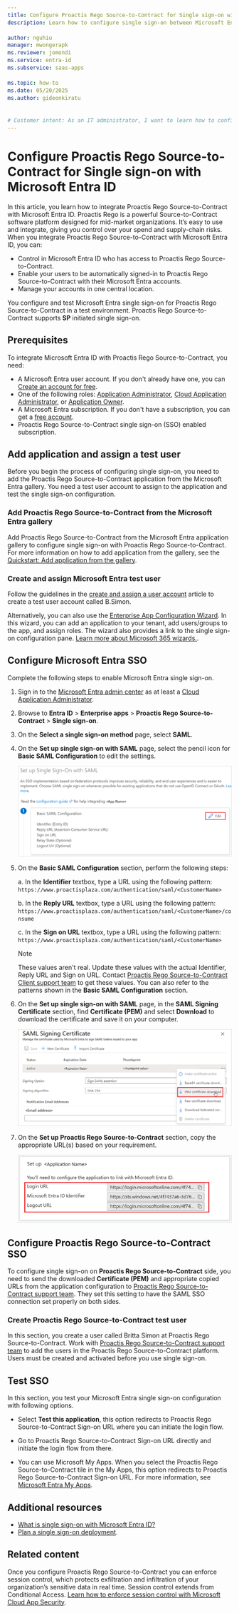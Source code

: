 ```yaml
---
title: Configure Proactis Rego Source-to-Contract for Single sign-on with Microsoft Entra ID
description: Learn how to configure single sign-on between Microsoft Entra ID and Proactis Rego Source-to-Contract.

author: nguhiu
manager: mwongerapk
ms.reviewer: jomondi
ms.service: entra-id
ms.subservice: saas-apps

ms.topic: how-to
ms.date: 05/20/2025
ms.author: gideonkiratu


# Customer intent: As an IT administrator, I want to learn how to configure single sign-on between Microsoft Entra ID and Proactis Rego Source-to-Contract so that I can control who has access to Proactis Rego Source-to-Contract, enable automatic sign-in with Microsoft Entra accounts, and manage my accounts in one central location.
---
```


# Configure Proactis Rego Source-to-Contract for Single sign-on with Microsoft Entra ID

In this article, you learn how to integrate Proactis Rego Source-to-Contract with Microsoft Entra ID. Proactis Rego is a powerful Source-to-Contract software platform designed for mid-market organizations. It’s easy to use and integrate, giving you control over your spend and supply-chain risks. When you integrate Proactis Rego Source-to-Contract with Microsoft Entra ID, you can:

* Control in Microsoft Entra ID who has access to Proactis Rego Source-to-Contract.
* Enable your users to be automatically signed-in to Proactis Rego Source-to-Contract with their Microsoft Entra accounts.
* Manage your accounts in one central location.

You configure and test Microsoft Entra single sign-on for Proactis Rego Source-to-Contract in a test environment. Proactis Rego Source-to-Contract supports **SP** initiated single sign-on.

## Prerequisites

To integrate Microsoft Entra ID with Proactis Rego Source-to-Contract, you need:

* A Microsoft Entra user account. If you don't already have one, you can [Create an account for free](https://azure.microsoft.com/pricing/purchase-options/azure-account?cid=msft_learn).
* One of the following roles: [Application Administrator](/entra/identity/role-based-access-control/permissions-reference#application-administrator), [Cloud Application Administrator](/entra/identity/role-based-access-control/permissions-reference#cloud-application-administrator), or [Application Owner](/entra/fundamentals/users-default-permissions#owned-enterprise-applications).
* A Microsoft Entra subscription. If you don't have a subscription, you can get a [free account](https://azure.microsoft.com/pricing/purchase-options/azure-account?cid=msft_learn).
* Proactis Rego Source-to-Contract single sign-on (SSO) enabled subscription.

## Add application and assign a test user

Before you begin the process of configuring single sign-on, you need to add the Proactis Rego Source-to-Contract application from the Microsoft Entra gallery. You need a test user account to assign to the application and test the single sign-on configuration.

<a name='add-proactis-rego-source-to-contract-from-the-azure-ad-gallery'></a>

### Add Proactis Rego Source-to-Contract from the Microsoft Entra gallery

Add Proactis Rego Source-to-Contract from the Microsoft Entra application gallery to configure single sign-on with Proactis Rego Source-to-Contract. For more information on how to add application from the gallery, see the [Quickstart: Add application from the gallery](~/identity/enterprise-apps/add-application-portal.md).

<a name='create-and-assign-azure-ad-test-user'></a>

### Create and assign Microsoft Entra test user

Follow the guidelines in the [create and assign a user account](~/identity/enterprise-apps/add-application-portal-assign-users.md) article to create a test user account called B.Simon.

Alternatively, you can also use the [Enterprise App Configuration Wizard](https://portal.office.com/AdminPortal/home?Q=Docs#/azureadappintegration). In this wizard, you can add an application to your tenant, add users/groups to the app, and assign roles. The wizard also provides a link to the single sign-on configuration pane. [Learn more about Microsoft 365 wizards.](/microsoft-365/admin/misc/azure-ad-setup-guides). 

<a name='configure-azure-ad-sso'></a>

## Configure Microsoft Entra SSO

Complete the following steps to enable Microsoft Entra single sign-on.

1. Sign in to the [Microsoft Entra admin center](https://entra.microsoft.com) as at least a [Cloud Application Administrator](~/identity/role-based-access-control/permissions-reference.md#cloud-application-administrator).
1. Browse to **Entra ID** > **Enterprise apps** > **Proactis Rego Source-to-Contract** > **Single sign-on**.
1. On the **Select a single sign-on method** page, select **SAML**.
1. On the **Set up single sign-on with SAML** page, select the pencil icon for **Basic SAML Configuration** to edit the settings.

   ![Screenshot shows how to edit Basic SAML Configuration.](common/edit-urls.png "Basic Configuration")

1. On the **Basic SAML Configuration** section, perform the following steps:

    a. In the **Identifier** textbox, type a URL using the following pattern:
    `https://www.proactisplaza.com/authentication/saml/<CustomerName>`

    b. In the **Reply URL** textbox, type a URL using the following pattern:
    `https://www.proactisplaza.com/authentication/saml/<CustomerName>/consume`
    
    c. In the **Sign on URL** textbox, type a URL using the following pattern:
    `https://www.proactisplaza.com/authentication/saml/<CustomerName>`

    > [!NOTE]
    > These values aren't real. Update these values with the actual Identifier, Reply URL and Sign on URL. Contact [Proactis Rego Source-to-Contract Client support team](mailto:helpdesk@proactis.com) to get these values. You can also refer to the patterns shown in the **Basic SAML Configuration** section.

1. On the **Set up single sign-on with SAML** page, in the **SAML Signing Certificate** section, find **Certificate (PEM)** and select **Download** to download the certificate and save it on your computer.

	![The Certificate download link](common/certificate-base64-download.png)

1. On the **Set up Proactis Rego Source-to-Contract** section, copy the appropriate URL(s) based on your requirement.

	![Screenshot shows to copy configuration appropriate URL.](common/copy-configuration-urls.png "Metadata")

## Configure Proactis Rego Source-to-Contract SSO

To configure single sign-on on **Proactis Rego Source-to-Contract** side, you need to send the downloaded **Certificate (PEM)** and appropriate copied URLs from the application configuration to [Proactis Rego Source-to-Contract support team](mailto:helpdesk@proactis.com). They set this setting to have the SAML SSO connection set properly on both sides.

### Create Proactis Rego Source-to-Contract test user

In this section, you create a user called Britta Simon at Proactis Rego Source-to-Contract. Work with [Proactis Rego Source-to-Contract support team](mailto:helpdesk@proactis.com) to add the users in the Proactis Rego Source-to-Contract platform. Users must be created and activated before you use single sign-on.

## Test SSO 

In this section, you test your Microsoft Entra single sign-on configuration with following options. 

* Select **Test this application**, this option redirects to Proactis Rego Source-to-Contract Sign-on URL where you can initiate the login flow. 

* Go to Proactis Rego Source-to-Contract Sign-on URL directly and initiate the login flow from there.

* You can use Microsoft My Apps. When you select the Proactis Rego Source-to-Contract tile in the My Apps, this option redirects to Proactis Rego Source-to-Contract Sign-on URL. For more information, see [Microsoft Entra My Apps](/azure/active-directory/manage-apps/end-user-experiences#azure-ad-my-apps).

## Additional resources

* [What is single sign-on with Microsoft Entra ID?](~/identity/enterprise-apps/what-is-single-sign-on.md)
* [Plan a single sign-on deployment](~/identity/enterprise-apps/plan-sso-deployment.md).

## Related content

Once you configure Proactis Rego Source-to-Contract you can enforce session control, which protects exfiltration and infiltration of your organization’s sensitive data in real time. Session control extends from Conditional Access. [Learn how to enforce session control with Microsoft Cloud App Security](/cloud-app-security/proxy-deployment-aad).
